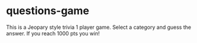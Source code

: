 # questions-game


This is a Jeopary style trivia 1 player game. Select a category and guess the answer. If you reach 1000 pts you win!
